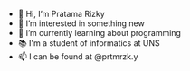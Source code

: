 - 👋 Hi, I’m Pratama Rizky
- 👀 I’m interested in something new
- 🌱 I’m currently learning about programming
- :books: I'm a student of informatics at UNS
- 📫 I can be found at @prtmrzk.y

<!---
Pratamarizkyphe/Pratamarizkyphe is a ✨ special ✨ repository because its `README.md` (this file) appears on your GitHub profile.
You can click the Preview link to take a look at your changes.
--->
